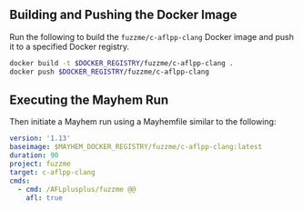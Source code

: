 ## Building and Pushing the Docker Image

Run the following to build the `fuzzme/c-aflpp-clang` Docker image and push it to a specified Docker registry.

```sh
docker build -t $DOCKER_REGISTRY/fuzzme/c-aflpp-clang .
docker push $DOCKER_REGISTRY/fuzzme/c-aflpp-clang
```

## Executing the Mayhem Run

Then initiate a Mayhem run using a Mayhemfile similar to the following:

```yaml
version: '1.13'
baseimage: $MAYHEM_DOCKER_REGISTRY/fuzzme/c-aflpp-clang:latest
duration: 90
project: fuzzme
target: c-aflpp-clang
cmds:
  - cmd: /AFLplusplus/fuzzme @@
    afl: true
```
